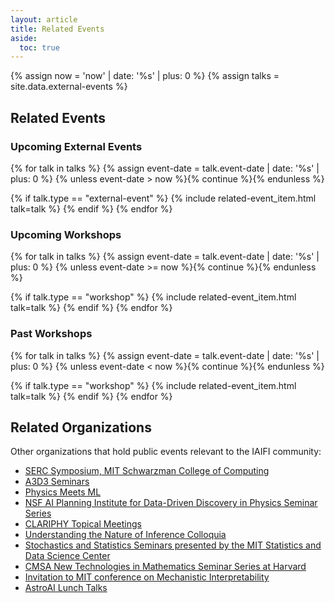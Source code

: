 ```yaml
---
layout: article
title: Related Events
aside:
  toc: true
---
```


{% assign now = 'now' | date: '%s' | plus: 0 %}
{% assign talks = site.data.external-events %}

## Related Events

### Upcoming External Events

{% for talk in talks %}
  {% assign event-date = talk.event-date | date: '%s' | plus: 0 %}
  {% unless event-date > now %}{% continue %}{% endunless %}

  {% if talk.type == "external-event" %}
  {% include related-event_item.html talk=talk %}
  {% endif %}
{% endfor %}

### Upcoming Workshops

{% for talk in talks %}
  {% assign event-date = talk.event-date | date: '%s' | plus: 0 %}
  {% unless event-date >= now %}{% continue %}{% endunless %}

  {% if talk.type == "workshop" %}
  {% include related-event_item.html talk=talk %}
  {% endif %}
{% endfor %}

### Past Workshops

{% for talk in talks %}
  {% assign event-date = talk.event-date | date: '%s' | plus: 0 %}
  {% unless event-date < now %}{% continue %}{% endunless %}

  {% if talk.type == "workshop" %}
  {% include related-event_item.html talk=talk %}
  {% endif %}
{% endfor %}

## Related Organizations

Other organizations that hold public events relevant to the IAIFI community:

  * [SERC Symposium, MIT Schwarzman College of Computing](https://computing.mit.edu/cross-cutting/social-and-ethical-responsibilities-of-computing/serc-symposium/?mc_cid=890e6a3190&mc_eid=918e0bd2e4)
  * [A3D3 Seminars](https://indico.cern.ch/category/14431/)
  * [Physics Meets ML](http://www.physicsmeetsml.org/)
  * [NSF AI Planning Institute for Data-Driven Discovery in Physics Seminar Series](https://www.cmu.edu/ai-physics-institute/events/index.html)
  * [CLARIPHY Topical Meetings](https://clariphy.org/topical.html)
  * [Understanding the Nature of Inference Colloquia](https://inferenceproject.yale.edu/colloquium-series)
  * [Stochastics and Statistics Seminars presented by the MIT Statistics and Data Science Center](https://stat.mit.edu/seminars/)
  * [CMSA New Technologies in Mathematics Seminar Series at Harvard](https://cmsa.fas.harvard.edu/tech-in-math/)
  * [Invitation to MIT conference on Mechanistic Interpretability](https://docs.google.com/forms/d/e/1FAIpQLSflee__rtDzXkHMSd-iCD873QhcCp4Dr0ysw7QlIy4vYzdnzA/viewform)
  * [AstroAI Lunch Talks](https://astroai.cfa.harvard.edu/events/)

